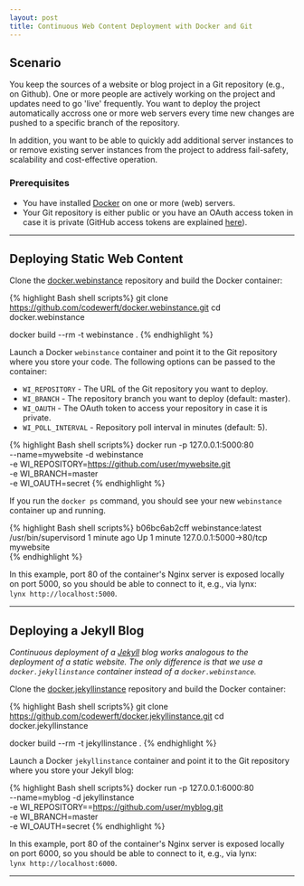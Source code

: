 ```yaml
---
layout: post
title: Continuous Web Content Deployment with Docker and Git
---
```


## Scenario

You keep the sources of a website or blog project in a Git repository (e.g., on Github). One or more people are actively working on the project and updates need
to go 'live' frequently. You want to deploy the project automatically accross one or more web servers every time new changes are pushed to a specific branch of the repository. 

In addition, you want to be able to quickly add additional server instances to or remove existing server instances from the project to address fail-safety, scalability and cost-effective operation.

### Prerequisites

- You have installed [Docker](http://www.docker.com/) on one or more (web) servers.
- Your Git repository is either public or you have an OAuth access token in case it is private (GitHub access tokens are explained [here](https://help.github.com/articles/creating-an-access-token-for-command-line-use)).

---

## Deploying Static Web Content

Clone the [docker.webinstance](https://github.com/codewerft/docker.webinstance) repository and build the Docker container:

{% highlight Bash shell scripts%}
git clone https://github.com/codewerft/docker.webinstance.git
cd docker.webinstance

docker build --rm -t webinstance .
{% endhighlight %}

Launch a Docker `webinstance` container and point it to the Git repository where you store your code. The following options can be passed to the container:

- `WI_REPOSITORY` - The URL of the Git repository you want to deploy. 
- `WI_BRANCH` - The repository branch you want to deploy (default: master).
- `WI_OAUTH` - The OAuth token to access your repository in case it is private.
- `WI_POLL_INTERVAL` - Repository poll interval in minutes (default: 5).

{% highlight Bash shell scripts%}
docker run -p 127.0.0.1:5000:80 \
  --name=mywebsite -d webinstance \
  -e WI_REPOSITORY=https://github.com/user/mywebsite.git \
  -e WI_BRANCH=master \
  -e WI_OAUTH=secret
{% endhighlight %}

If you run the `docker ps` command, you should see your new `webinstance` container up and running.

{% highlight Bash shell scripts%}
b06bc6ab2cff        webinstance:latest      /usr/bin/supervisord   1 minute ago         Up 1 minute         127.0.0.1:5000->80/tcp   mywebsite       
{% endhighlight %}

In this example, port 80 of the container's Nginx server is exposed locally on port 5000, so you should be able to connect to it, e.g., via lynx:  
`lynx http://localhost:5000`.

---

## Deploying a Jekyll Blog

*Continuous deployment of a [Jekyll](http://jekyllrb.com/) blog works 
analogous to the deployment of a static website. The only difference is that 
 we use a `docker.jekyllinstance` container instead of a `docker.webinstance`.*

Clone the [docker.jekyllinstance](https://github.com/codewerft/docker.jekyllinstance) repository and build the Docker container:

{% highlight Bash shell scripts%}
git clone https://github.com/codewerft/docker.jekyllinstance.git
cd docker.jekyllinstance

docker build --rm -t jekyllinstance .
{% endhighlight %}

Launch a Docker `jekyllinstance` container and point it to the Git repository where you store your Jekyll blog:

{% highlight Bash shell scripts%}
docker run -p 127.0.0.1:6000:80 \
  --name=myblog -d jekyllinstance \
  -e WI_REPOSITORY==https://github.com/user/myblog.git \
  -e WI_BRANCH=master \
  -e WI_OAUTH=secret
{% endhighlight %}

In this example, port 80 of the container's Nginx server is exposed locally on port 6000, so you should be able to connect to it, e.g., via lynx:  
`lynx http://localhost:6000`.

-----


<!--<div class="message">
  Howdy! This is an example blog post that shows several types of HTML content supported in this theme.
</div>

Cum sociis natoque penatibus et magnis <a href="#">dis parturient montes</a>, nascetur ridiculus mus. *Aenean eu leo quam.* Pellentesque ornare sem lacinia quam venenatis vestibulum. Sed posuere consectetur est at lobortis. Cras mattis consectetur purus sit amet fermentum.

> Curabitur blandit tempus porttitor. Nullam quis risus eget urna mollis ornare vel eu leo. Nullam id dolor id nibh ultricies vehicula ut id elit.

Etiam porta **sem malesuada magna** mollis euismod. Cras mattis consectetur purus sit amet fermentum. Aenean lacinia bibendum nulla sed consectetur.

## Inline HTML elements

HTML defines a long list of available inline tags, a complete list of which can be found on the [Mozilla Developer Network](https://developer.mozilla.org/en-US/docs/Web/HTML/Element).

- **To bold text**, use `<strong>`.
- *To italicize text*, use `<em>`.
- Abbreviations, like <abbr title="HyperText Markup Langage">HTML</abbr> should use `<abbr>`, with an optional `title` attribute for the full phrase.
- Citations, like <cite>&mdash; Mark otto</cite>, should use `<cite>`.
- <del>Deleted</del> text should use `<del>` and <ins>inserted</ins> text should use `<ins>`.
- Superscript <sup>text</sup> uses `<sup>` and subscript <sub>text</sub> uses `<sub>`.

Most of these elements are styled by browsers with few modifications on our part.

## Heading

Vivamus sagittis lacus vel augue rutrum faucibus dolor auctor. Duis mollis, est non commodo luctus, nisi erat porttitor ligula, eget lacinia odio sem nec elit. Morbi leo risus, porta ac consectetur ac, vestibulum at eros.

### Code

Cum sociis natoque penatibus et magnis dis `code element` montes, nascetur ridiculus mus.

{% highlight js %}
// Example can be run directly in your JavaScript console

// Create a function that takes two arguments and returns the sum of those arguments
var adder = new Function("a", "b", "return a + b");

// Call the function
adder(2, 6);
// > 8
{% endhighlight %}

Aenean lacinia bibendum nulla sed consectetur. Etiam porta sem malesuada magna mollis euismod. Fusce dapibus, tellus ac cursus commodo, tortor mauris condimentum nibh, ut fermentum massa.

### Lists

Cum sociis natoque penatibus et magnis dis parturient montes, nascetur ridiculus mus. Aenean lacinia bibendum nulla sed consectetur. Etiam porta sem malesuada magna mollis euismod. Fusce dapibus, tellus ac cursus commodo, tortor mauris condimentum nibh, ut fermentum massa justo sit amet risus.

* Praesent commodo cursus magna, vel scelerisque nisl consectetur et.
* Donec id elit non mi porta gravida at eget metus.
* Nulla vitae elit libero, a pharetra augue.

Donec ullamcorper nulla non metus auctor fringilla. Nulla vitae elit libero, a pharetra augue.

1. Vestibulum id ligula porta felis euismod semper.
2. Cum sociis natoque penatibus et magnis dis parturient montes, nascetur ridiculus mus.
3. Maecenas sed diam eget risus varius blandit sit amet non magna.

Cras mattis consectetur purus sit amet fermentum. Sed posuere consectetur est at lobortis.

<dl>
  <dt>HyperText Markup Language (HTML)</dt>
  <dd>The language used to describe and define the content of a Web page</dd>

  <dt>Cascading Style Sheets (CSS)</dt>
  <dd>Used to describe the appearance of Web content</dd>

  <dt>JavaScript (JS)</dt>
  <dd>The programming language used to build advanced Web sites and applications</dd>
</dl>

Integer posuere erat a ante venenatis dapibus posuere velit aliquet. Morbi leo risus, porta ac consectetur ac, vestibulum at eros. Nullam quis risus eget urna mollis ornare vel eu leo.

### Tables

Aenean lacinia bibendum nulla sed consectetur. Lorem ipsum dolor sit amet, consectetur adipiscing elit.

<table>
  <thead>
    <tr>
      <th>Name</th>
      <th>Upvotes</th>
      <th>Downvotes</th>
    </tr>
  </thead>
  <tfoot>
    <tr>
      <td>Totals</td>
      <td>21</td>
      <td>23</td>
    </tr>
  </tfoot>
  <tbody>
    <tr>
      <td>Alice</td>
      <td>10</td>
      <td>11</td>
    </tr>
    <tr>
      <td>Bob</td>
      <td>4</td>
      <td>3</td>
    </tr>
    <tr>
      <td>Charlie</td>
      <td>7</td>
      <td>9</td>
    </tr>
  </tbody>
</table>

Nullam id dolor id nibh ultricies vehicula ut id elit. Sed posuere consectetur est at lobortis. Nullam quis risus eget urna mollis ornare vel eu leo.
-->

